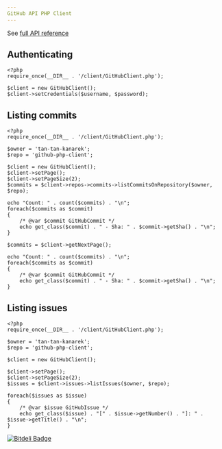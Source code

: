 ```yaml
---
GitHub API PHP Client
---
```



See [full API reference](https://github.com/tan-tan-kanarek/github-php-client/blob/master/client.md "full API reference")


## Authenticating

    <?php
    require_once(__DIR__ . '/client/GitHubClient.php');
    
    $client = new GitHubClient();
	$client->setCredentials($username, $password);


## Listing commits

    <?php
    require_once(__DIR__ . '/client/GitHubClient.php');
    
	$owner = 'tan-tan-kanarek';
	$repo = 'github-php-client';
	
    $client = new GitHubClient();
    $client->setPage();
    $client->setPageSize(2);
    $commits = $client->repos->commits->listCommitsOnRepository($owner, $repo);
    
    echo "Count: " . count($commits) . "\n";
    foreach($commits as $commit)
    {
        /* @var $commit GitHubCommit */
        echo get_class($commit) . " - Sha: " . $commit->getSha() . "\n";
    }
    
    $commits = $client->getNextPage();
    
    echo "Count: " . count($commits) . "\n";
    foreach($commits as $commit)
    {
        /* @var $commit GitHubCommit */
        echo get_class($commit) . " - Sha: " . $commit->getSha() . "\n";
    }

## Listing issues

    <?php
	require_once(__DIR__ . '/client/GitHubClient.php');
	
	$owner = 'tan-tan-kanarek';
	$repo = 'github-php-client';
	
	$client = new GitHubClient();
	
	$client->setPage();
	$client->setPageSize(2);
	$issues = $client->issues->listIssues($owner, $repo);
	
	foreach($issues as $issue)
	{
		/* @var $issue GitHubIssue */
		echo get_class($issue) . "[" . $issue->getNumber() . "]: " . $issue->getTitle() . "\n";
	}    

[![Bitdeli Badge](https://d2weczhvl823v0.cloudfront.net/ivanfemia/github-php-client/trend.png)](https://bitdeli.com/free "Bitdeli Badge")

